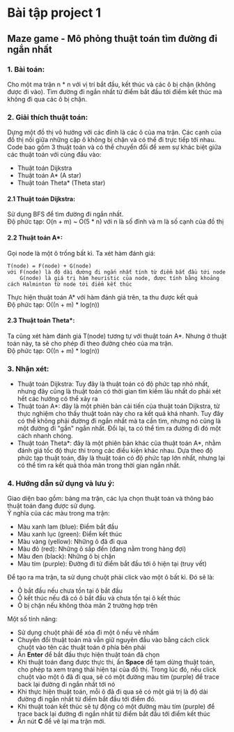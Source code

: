# Bài tập project 1
## Maze game - Mô phỏng thuật toán tìm đường đi ngắn nhất

### 1. Bài toán:
Cho một ma trận n * n với vị trí bắt đầu, kết thúc và các ô bị chặn (không được đi vào). Tìm đường đi ngắn nhất từ điểm bắt đầu tới điểm kết thúc mà không đi qua các ô bị chặn.

### 2. Giải thích thuật toán:
Dựng một đồ thị vô hướng với các đỉnh là các ô của ma trận. Các cạnh của đồ thị nối giữa những cặp ô không bị chặn và có thể đi trực tiếp tới nhau. <br />
Code bao gồm 3 thuật toán và có thể chuyển đổi để xem sự khác biệt giữa các thuật toán với cùng đầu vào:
- Thuật toán Dijkstra
- Thuật toán A* (A star)
- Thuật toán Theta* (Theta star)
#### 2.1 Thuật toán Dijkstra:
Sử dụng BFS để tìm đường đi ngắn nhất. <br />
Độ phức tạp: O(n + m) ~ O(5 * n) với n là số đỉnh và m là số cạnh của đồ thị
#### 2.2 Thuật toán A*:
Gọi node là một ô trống bất kì. Ta xét hàm đánh giá:
```
T(node) = F(node) + G(node)
với F(node) là độ dài đường đi ngắn nhất tính từ điểm bắt đầu tới node
    G(node) là giá trị hàm heuristic của node, được tính bằng khoảng cách Halminton từ node tới điểm kết thúc
```
Thực hiện thuật toán A* với hàm đánh giá trên, ta thu được kết quả <br/>
Độ phức tạp: O((n + m) * log(n)) 
#### 2.3 Thuật toán Theta*:
Ta cũng xét hàm đánh giá T(node) tương tự với thuật toán A*. Nhưng ở thuật toán này, ta sẽ cho phép đi theo đường chéo của ma trận. <br/>
Độ phức tạp: O((n + m) * log(n))

### 3. Nhận xét:
- Thuật toán Dijkstra: Tuy đây là thuật toán có độ phức tạp nhỏ nhất, nhưng đây cũng là thuật toán có thời gian tìm kiếm lâu nhất do phải xét hết các hướng có thể xảy ra
- Thuật toán A*: đây là một phiên bản cải tiến của thuật toán Dijkstra, từ thực nghiệm cho thấy thuật toán này cho ra kết quả khá nhanh. Tuy đây có thể không phải đường đi ngắn nhất mà ta cần tìm, nhưng nó cũng là một đường đi "gần" ngắn nhất. Đổi lại, ta có thể tìm ra đường đi đó một cách nhanh chóng.
- Thuật toán Theta*: đây là một phiên bản khác của thuật toán A*, nhằm đánh giá tốc độ thực thi trong các điều kiện khác nhau. Dựa theo độ phức tạp thuật toán, đây là thuật toán có độ phức tạp lớn nhất, nhưng lại có thể tìm ra kết quả thỏa mãn trong thời gian ngắn nhất.
### 4. Hướng dẫn sử dụng và lưu ý:
Giao diện bao gồm: bảng ma trận, các lựa chọn thuật toán và thông báo thuật toán đang được sử dụng. <br/>
Ý nghĩa của các màu trong ma trận:
- Màu xanh lam (blue): Điểm bắt đầu
- Màu xanh lục (green): Điểm kết thúc
- Màu vàng (yellow): Những ô đã đi qua
- Màu đỏ (red): Những ô sắp đến (đang nằm trong hàng đợi)
- Màu đen (black): Những ô bị chặn
- Màu tím (purple): Đường đi từ điểm bắt đầu tới ô hiện tại (truy vết)

Để tạo ra ma trận, ta sử dụng chuột phải click vào một ô bất kì. Đó sẽ là:
- Ô bắt đầu nếu chưa tồn tại ô bắt đầu
- Ô kết thúc nếu đã có ô bắt đầu và chưa tồn tại ô kết thúc
- Ô bị chặn nếu không thỏa mãn 2 trường hợp trên

Một số tính năng:
- Sử dụng chuột phải để xóa đi một ô nếu vẽ nhầm
- Chuyển đổi thuật toán mà vẫn giữ nguyên đầu vào bằng cách click chuột vào tên các thuật toán ở phía bên phải
- Ấn **Enter** để bắt đầu thực hiện thuật toán đã chọn
- Khi thuật toán đang được thực thi, ấn **Space** để tạm dừng thuật toán, cho phép ta xem trạng thái hiện tại của đồ thị. Trong lúc đó, nếu click chuột vào một ô đã đi qua, sẽ có một đường màu tím (purple) để trace back lại đường đi ngắn nhất tới nó
- Khi thực hiện thuật toán, mỗi ô đã đi qua sẽ có một giá trị là độ dài đường đi ngắn nhất từ điểm bắt đầu tới điểm đó.
- Khi thuật toán kết thúc sẽ tự động có một đường màu tím (purple) để trace back lại đường đi ngắn nhất từ điểm bắt đầu tới điểm kết thúc
- Ấn nút **C** để vẽ lại ma trận mới.
